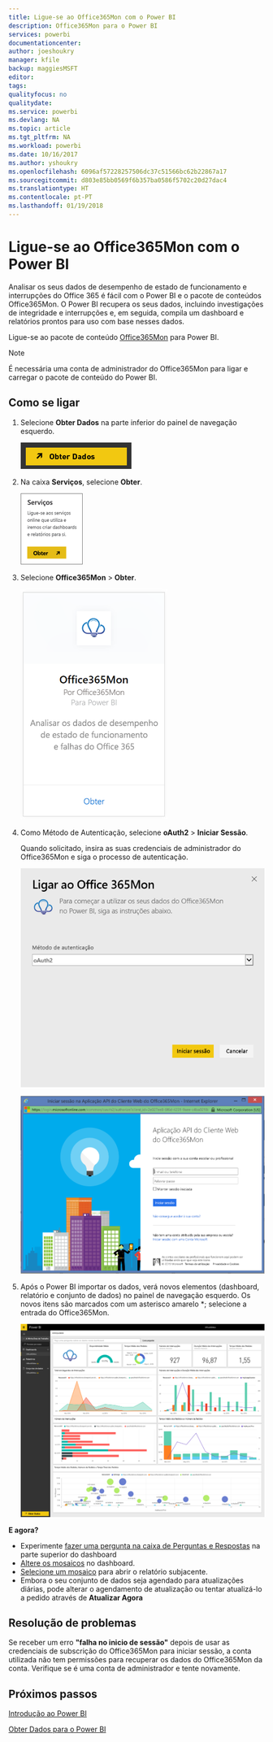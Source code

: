 ```yaml
---
title: Ligue-se ao Office365Mon com o Power BI
description: Office365Mon para o Power BI
services: powerbi
documentationcenter: 
author: joeshoukry
manager: kfile
backup: maggiesMSFT
editor: 
tags: 
qualityfocus: no
qualitydate: 
ms.service: powerbi
ms.devlang: NA
ms.topic: article
ms.tgt_pltfrm: NA
ms.workload: powerbi
ms.date: 10/16/2017
ms.author: yshoukry
ms.openlocfilehash: 6096af57228257506dc37c51566bc62b22867a17
ms.sourcegitcommit: d803e85bb0569f6b357ba0586f5702c20d27dac4
ms.translationtype: HT
ms.contentlocale: pt-PT
ms.lasthandoff: 01/19/2018
---
```

# <a name="connect-to-office365mon-with-power-bi"></a>Ligue-se ao Office365Mon com o Power BI
Analisar os seus dados de desempenho de estado de funcionamento e interrupções do Office 365 é fácil com o Power BI e o pacote de conteúdos Office365Mon. O Power BI recupera os seus dados, incluindo investigações de integridade e interrupções e, em seguida, compila um dashboard e relatórios prontos para uso com base nesses dados.

Ligue-se ao pacote de conteúdo [Office365Mon](https://app.powerbi.com/groups/me/getdata/services/office365mon) para Power BI.

>[!NOTE]
>É necessária uma conta de administrador do Office365Mon para ligar e carregar o pacote de conteúdo do Power BI.

## <a name="how-to-connect"></a>Como se ligar
1. Selecione **Obter Dados** na parte inferior do painel de navegação esquerdo.
   
   ![](media/service-connect-to-office365mon/pbi_getdata.png)
2. Na caixa **Serviços**, selecione **Obter**.
   
   ![](media/service-connect-to-office365mon/pbi_getservices.png) 
3. Selecione **Office365Mon** \> **Obter**.
   
   ![](media/service-connect-to-office365mon/o365mon.png)
4. Como Método de Autenticação, selecione **oAuth2** \> **Iniciar Sessão**.
   
   Quando solicitado, insira as suas credenciais de administrador do Office365Mon e siga o processo de autenticação.
   
   ![](media/service-connect-to-office365mon/creds.png)
   
   ![](media/service-connect-to-office365mon/creds2.png)
5. Após o Power BI importar os dados, verá novos elementos (dashboard, relatório e conjunto de dados) no painel de navegação esquerdo. Os novos itens são marcados com um asterisco amarelo \*; selecione a entrada do Office365Mon.
   
   ![](media/service-connect-to-office365mon/dashboard4.png)

**E agora?**

* Experimente [fazer uma pergunta na caixa de Perguntas e Respostas](power-bi-q-and-a.md) na parte superior do dashboard
* [Altere os mosaicos](service-dashboard-edit-tile.md) no dashboard.
* [Selecione um mosaico](service-dashboard-tiles.md) para abrir o relatório subjacente.
* Embora o seu conjunto de dados seja agendado para atualizações diárias, pode alterar o agendamento de atualização ou tentar atualizá-lo a pedido através de **Atualizar Agora**

## <a name="troubleshooting"></a>Resolução de problemas
Se receber um erro **"falha no inicio de sessão"** depois de usar as credenciais de subscrição do Office365Mon para iniciar sessão, a conta utilizada não tem permissões para recuperar os dados do Office365Mon da conta. Verifique se é uma conta de administrador e tente novamente.

## <a name="next-steps"></a>Próximos passos
[Introdução ao Power BI](service-get-started.md)

[Obter Dados para o Power BI](service-get-data.md)

